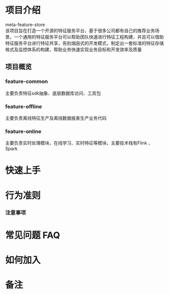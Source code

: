 # 项目介绍
meta-feature-store    
该项目旨在打造一个开源的特征服务平台，基于很多公司都有自己的推荐业务场景，一个通用的特征服务平台可以帮助团队快速进行特征工程构建，并且可以借助特征服务平台进行特征共享，告别烟囱式的开发模式，制定出一套标准的特征存储格式及监控体系的构建，帮助业务快速实现业务目标和开发效率及质量


## 项目概览
### feature-common
主要负责特征sdk抽象、底层数据库访问、工具包

### feature-offline
 主要负责离线特征生产及离线数据报表生产业务代码

### feature-online
主要负责实时处理模块，在线学习、实时特征等模块，主要技术栈有Flink 、Spark


# 快速上手

# 行为准则
### 注意事项


# 常见问题 FAQ

# 如何加入

# 备注




 